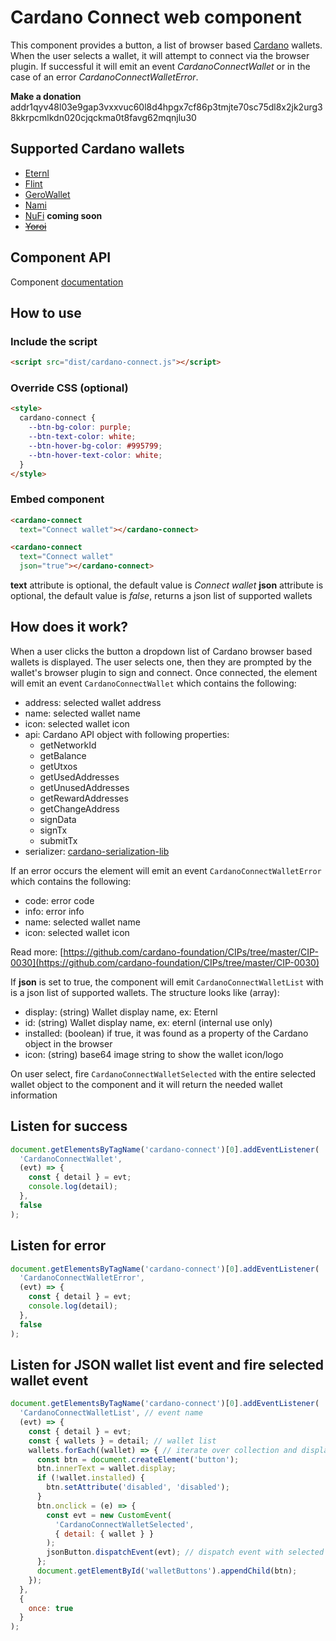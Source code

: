 # Cardano Connect web component

This component provides a button, a list of browser based [Cardano](https://cardano.org/) wallets.
When the user selects a wallet, it will attempt to connect via the browser plugin. If successful
it will emit an event *CardanoConnectWallet* or in the case of an error *CardanoConnectWalletError*.

**Make a donation** addr1qyv48l03e9gap3vxxvuc60l8d4hpgx7cf86p3tmjte70sc75dl8x2jk2urg38kkrpcmlkdn020cjqckma0t8favg62mqnjlu30

## Supported Cardano wallets

- [Eternl](https://eternl.io/)
- [Flint](https://chrome.google.com/webstore/detail/flint-wallet/hnhobjmcibchnmglfbldbfabcgaknlkj)
- [GeroWallet](https://gerowallet.io/)
- [Nami](https://namiwallet.io/)
- [NuFi](http://nu.fi) __coming soon__
- ~~[Yoroi](http://yoroiwallet.com/)~~

## Component API

Component [documentation](custom-elements.md)

## How to use

### Include the script

```HTML
<script src="dist/cardano-connect.js"></script>
```

### Override CSS (optional)

```HTML
<style>
  cardano-connect {
    --btn-bg-color: purple;
    --btn-text-color: white;
    --btn-hover-bg-color: #995799;
    --btn-hover-text-color: white;
  }
</style>
```

### Embed component

```HTML
<cardano-connect 
  text="Connect wallet"></cardano-connect>
```

```HTML
<cardano-connect 
  text="Connect wallet"
  json="true"></cardano-connect>
```

**text** attribute is optional, the default value is *Connect wallet*
**json** attribute is optional, the default value is *false*, returns a json list of supported wallets

## How does it work?

When a user clicks the button a dropdown list of Cardano browser based wallets is displayed.
The user selects one, then they are prompted by the wallet's browser plugin to sign and connect.
Once connected, the element will emit an event `CardanoConnectWallet` which contains the following:

* address: selected wallet address
* name: selected wallet name
* icon: selected wallet icon
* api: Cardano API object with following properties:
  * getNetworkId
  * getBalance
  * getUtxos
  * getUsedAddresses
  * getUnusedAddresses
  * getRewardAddresses
  * getChangeAddress
  * signData
  * signTx
  * submitTx
* serializer: [cardano-serialization-lib](https://github.com/Emurgo/cardano-serialization-lib)

If an error occurs the element will emit an event `CardanoConnectWalletError` which contains the following:

* code: error code
* info: error info
* name: selected wallet name
* icon: selected wallet icon

Read more: [https://github.com/cardano-foundation/CIPs/tree/master/CIP-0030](https://github.com/cardano-foundation/CIPs/tree/master/CIP-0030)

If **json** is set to true, the component will emit `CardanoConnectWalletList` with is a json list of supported wallets. The structure looks like (array):

* display: (string) Wallet display name, ex: Eternl
* id: (string) Wallet display name, ex: eternl (internal use only)
* installed: (boolean) if true, it was found as a property of the Cardano object in the browser
* icon: (string) base64 image string to show the wallet icon/logo

On user select, fire `CardanoConnectWalletSelected` with the entire selected wallet object to the component and it will return the needed wallet information

## Listen for success

```JavaScript
document.getElementsByTagName('cardano-connect')[0].addEventListener(
  'CardanoConnectWallet',
  (evt) => {
    const { detail } = evt;
    console.log(detail);
  },
  false
);
```

## Listen for error

```JavaScript
document.getElementsByTagName('cardano-connect')[0].addEventListener(
  'CardanoConnectWalletError',
  (evt) => {
    const { detail } = evt;
    console.log(detail);
  },
  false
);
```

## Listen for JSON wallet list event and fire selected wallet event

```JavaScript
document.getElementsByTagName('cardano-connect')[0].addEventListener(
  'CardanoConnectWalletList', // event name
  (evt) => {
    const { detail } = evt;
    const { wallets } = detail; // wallet list
    wallets.forEach((wallet) => { // iterate over collection and display as you like
      const btn = document.createElement('button');
      btn.innerText = wallet.display;
      if (!wallet.installed) {
        btn.setAttribute('disabled', 'disabled');
      }
      btn.onclick = (e) => {
        const evt = new CustomEvent(
          'CardanoConnectWalletSelected',
          { detail: { wallet } }
        );
        jsonButton.dispatchEvent(evt); // dispatch event with selected wallet
      };
      document.getElementById('walletButtons').appendChild(btn);
    });
  },
  {
    once: true
  }
);
```
